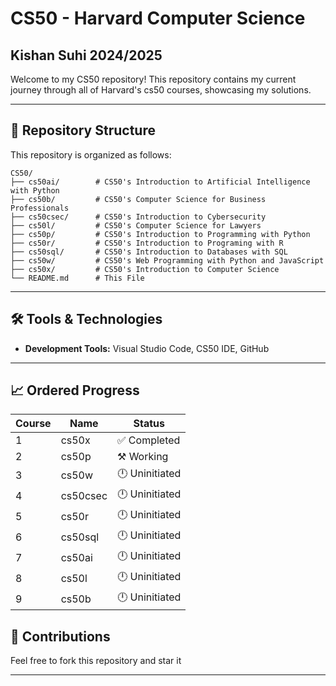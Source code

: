 # CS50 - Harvard Computer Science

## Kishan Suhi 2024/2025
Welcome to my CS50 repository! This repository contains my current journey through all of Harvard's cs50 courses, showcasing my solutions.

---

## 📂 Repository Structure

This repository is organized as follows:

```
CS50/
├── cs50ai/        # CS50's Introduction to Artificial Intelligence with Python
├── cs50b/         # CS50's Computer Science for Business Professionals
├── cs50csec/      # CS50's Introduction to Cybersecurity
├── cs50l/         # CS50's Computer Science for Lawyers
├── cs50p/         # CS50's Introduction to Programming with Python
├── cs50r/         # CS50's Introduction to Programing with R
├── cs50sql/       # CS50's Introduction to Databases with SQL
├── cs50w/         # CS50's Web Programming with Python and JavaScript
├── cs50x/         # CS50's Introduction to Computer Science
└── README.md      # This File
```

---

## 🛠️ Tools & Technologies

- **Development Tools:** Visual Studio Code, CS50 IDE, GitHub

---

## 📈 Ordered Progress

| Course | Name                             | Status        |
|--------|----------------------------------|---------------|
| 1      | cs50x                           | ✅ Completed   |
| 2      | cs50p                           | ⚒️ Working     |
| 3      | cs50w                           | 🕛 Uninitiated |
| 4      | cs50csec                        | 🕛 Uninitiated |
| 5      | cs50r                           | 🕛 Uninitiated |
| 6      | cs50sql                         | 🕛 Uninitiated |
| 7      | cs50ai                          | 🕛 Uninitiated |
| 8      | cs50l                           | 🕛 Uninitiated |
| 9      | cs50b                           | 🕛 Uninitiated |



## 🤝 Contributions

Feel free to fork this repository and star it

---

